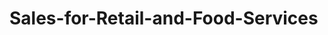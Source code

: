 # Sales-for-Retail-and-Food-Services










































































































































































































